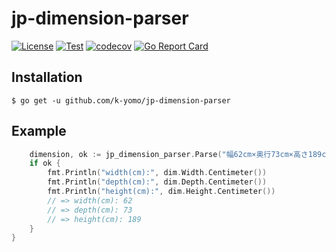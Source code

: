 # jp-dimension-parser
[![License](https://img.shields.io/badge/License-Apache_2.0-blue.svg)](https://opensource.org/licenses/Apache-2.0)
[![Test](https://github.com/k-yomo/jp-dimension-parser/actions/workflows/test.yml/badge.svg?branch=main)](https://github.com/k-yomo/jp-dimension-parser/actions/workflows/test.yml)
[![codecov](https://codecov.io/gh/k-yomo/jp-dimension-parser/branch/main/graph/badge.svg)](https://codecov.io/gh/k-yomo/jp-dimension-parser)
[![Go Report Card](https://goreportcard.com/badge/github.com/k-yomo/jp-dimension-parser)](https://goreportcard.com/report/github.com/k-yomo/jp-dimension-parser)


## Installation
```shell
$ go get -u github.com/k-yomo/jp-dimension-parser
```

## Example
```go
    dimension, ok := jp_dimension_parser.Parse("幅62cm×奥行73cm×高さ189cm")
    if ok {
        fmt.Println("width(cm):", dim.Width.Centimeter())
        fmt.Println("depth(cm):", dim.Depth.Centimeter())
        fmt.Println("height(cm):", dim.Height.Centimeter())
        // => width(cm): 62 
        // => depth(cm): 73 
        // => height(cm): 189
    }
}
```
